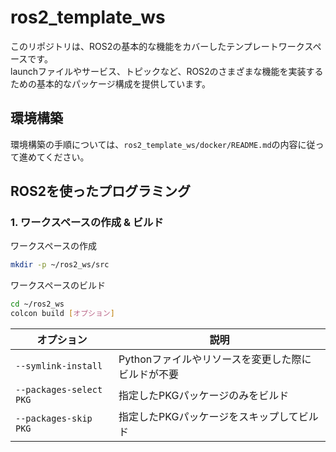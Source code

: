 # ros2_template_ws

このリポジトリは、ROS2の基本的な機能をカバーしたテンプレートワークスペースです。  
launchファイルやサービス、トピックなど、ROS2のさまざまな機能を実装するための基本的なパッケージ構成を提供しています。  

## 環境構築

環境構築の手順については、`ros2_template_ws/docker/README.md`の内容に従って進めてください。  

## ROS2を使ったプログラミング
### 1. ワークスペースの作成 & ビルド
ワークスペースの作成
```bash
mkdir -p ~/ros2_ws/src
```
ワークスペースのビルド
```bash
cd ~/ros2_ws
colcon build [オプション]
```
| オプション              | 説明                                          |
|-------------------------|---------------------------------------------|
| `--symlink-install`      | Pythonファイルやリソースを変更した際にビルドが不要 |
| `--packages-select PKG`   | 指定したPKGパッケージのみをビルド               |
| `--packages-skip PKG`    | 指定したPKGパッケージをスキップしてビルド         |



